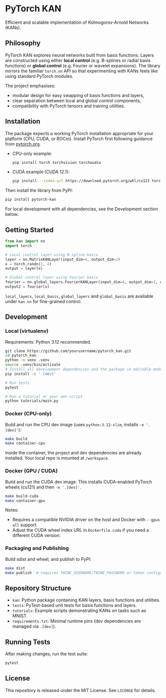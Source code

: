# PyTorch KAN

Efficient and scalable implementation of Kolmogorov-Arnold Networks (KANs).

## Philosophy

PyTorch KAN explores neural networks built from basis functions.  Layers are
constructed using either **local control** (e.g. B-splines or radial basis
functions) or **global control** (e.g. Fourier or wavelet expansions).  The
library mirrors the familiar `torch.nn` API so that experimenting with KANs
feels like using standard PyTorch modules.

The project emphasises:

- modular design for easy swapping of basis functions and layers,
- clear separation between local and global control components,
- compatibility with PyTorch tensors and training utilities.

## Installation

The package expects a working PyTorch installation appropriate for your platform (CPU, CUDA, or ROCm). Install PyTorch first following guidance from [pytorch.org](https://pytorch.org/).

- CPU-only example:
  ```bash
  pip install torch torchvision torchaudio
  ```
- CUDA example (CUDA 12.1):
  ```bash
  pip install --index-url https://download.pytorch.org/whl/cu121 torch torchvision torchaudio
  ```

Then install the library from PyPI:

```bash
pip install pytorch-kan
```

For local development with all dependencies, see the Development section below.

## Getting Started

```python
from kan import nn
import torch

# Local control layer using B-spline basis
layer = nn.MatrixKANLayer(input_dim=4, output_dim=2)
x = torch.randn(1, 4)
output = layer(x)

# Global control layer using Fourier basis
fourier = nn.global_layers.FourierKANLayer(input_dim=4, output_dim=2, order=3)
output2 = fourier(x)
```

`local_layers`, `local_basis`, `global_layers` and `global_basis` are available
under `kan.nn` for fine-grained control.

## Development

### Local (virtualenv)

Requirements: Python 3.12 recommended.

```bash
git clone https://github.com/yourusername/pytorch_kan.git
cd pytorch_kan
python -m venv .venv
source .venv/bin/activate
# Install all development dependencies and the package in editable mode
pip install -e '.[dev]'

# Run tests
pytest

# Run a tutorial or your own script
python tutorials/main.py
```

### Docker (CPU-only)

Build and run the CPU dev image (uses `python:3.12-slim`, installs `-e '.[dev]'`):

```bash
make build
make container-cpu
```

Inside the container, the project and dev dependencies are already installed. Your local repo is mounted at `/workspace`.

### Docker (GPU / CUDA)

Build and run the CUDA dev image. This installs CUDA-enabled PyTorch wheels (cu121) and then `-e '.[dev]'`.

```bash
make build-cuda
make container-gpu
```

Notes:
- Requires a compatible NVIDIA driver on the host and Docker with `--gpus all` support.
- Adjust the CUDA wheel index URL in `Dockerfile.cuda` if you need a different CUDA version.

### Packaging and Publishing

Build sdist and wheel, and publish to PyPI:

```bash
make dist
make publish  # requires TWINE_USERNAME/TWINE_PASSWORD or token configured
```

## Repository Structure

- `kan`: Python package containing KAN layers, basis functions and utilities.
- `tests`: PyTest-based unit tests for basis functions and layers.
- `tutorials`: Example scripts demonstrating KANs on tasks such as MNIST.
- `requirements.txt`: Minimal runtime pins (dev dependencies are managed via `.[dev]`).

## Running Tests

After making changes, run the test suite:

```bash
pytest
```

## License

This repository is released under the MIT License.  See `LICENSE` for details.
